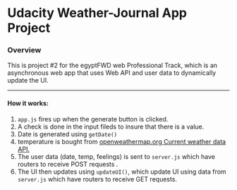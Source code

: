 # Udacity Weather-Journal App Project

### Overview
This is project #2 for the egyptFWD web Professional Track, which is an asynchronous web app that uses Web API and user data to dynamically update the UI.

------------
#### How it works:
1. `app.js` fires up when the generate button is clicked.
2. A check is done in the input fileds to insure that there is a value.
3. Date is generated using `getDate()`
4. temperature is bought from [openweathermap.org Current weather data API.](https://openweathermap.org/current "openweathermap.org Current weather data API")
5. The user data (date, temp, feelings) is sent to `server.js` which have routers to receive POST requests .
6. The UI then updates using `updateUI()`, which update UI using data from `server.js` which have routers to receive GET requests.

